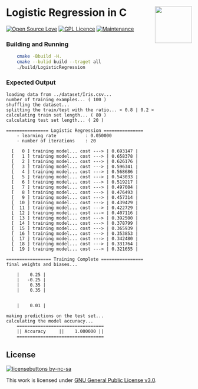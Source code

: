 # Logistic Regression in C <img src="https://cmake.org/wp-content/uploads/2018/11/cmake_logo_slider.png" height="100" align="right"/> 
[![Open Source Love](https://badges.frapsoft.com/os/v2/open-source.svg?v=103)](https://github.com/ellerbrock/open-source-badges/) [![GPL Licence](https://badges.frapsoft.com/os/gpl/gpl.svg?v=103)](https://opensource.org/licenses/GPL-3.0/) [![Maintenance](https://img.shields.io/badge/Maintained%3F-yes-green.svg)](https://GitHub.com/Naereen/StrapDown.js/graphs/commit-activity)

### Building and Running
``` bash
    cmake -Bbuild -H.
    cmake --bulid build --traget all
    ./build/LogisticRegression
```

### Expected Output

```
loading data from ../dataset/Iris.csv...
number of training examples... ( 100 )
shuffling the dataset...
splitting the train/test with the ratio... < 0.8 | 0.2 >
calculating train set length... ( 80 )
calculating test set length... ( 20 )

================ Logistic Regression ===============
    - learning rate           : 0.050000
    - number of iterations    : 20

  [   0 ] training model... cost ---> | 0.693147 |
  [   1 ] training model... cost ---> | 0.658378 |
  [   2 ] training model... cost ---> | 0.626176 |
  [   3 ] training model... cost ---> | 0.596341 |
  [   4 ] training model... cost ---> | 0.568686 |
  [   5 ] training model... cost ---> | 0.543033 |
  [   6 ] training model... cost ---> | 0.519217 |
  [   7 ] training model... cost ---> | 0.497084 |
  [   8 ] training model... cost ---> | 0.476493 |
  [   9 ] training model... cost ---> | 0.457314 |
  [  10 ] training model... cost ---> | 0.439429 |
  [  11 ] training model... cost ---> | 0.422729 |
  [  12 ] training model... cost ---> | 0.407116 |
  [  13 ] training model... cost ---> | 0.392500 |
  [  14 ] training model... cost ---> | 0.378799 |
  [  15 ] training model... cost ---> | 0.365939 |
  [  16 ] training model... cost ---> | 0.353853 |
  [  17 ] training model... cost ---> | 0.342480 |
  [  18 ] training model... cost ---> | 0.331764 |
  [  19 ] training model... cost ---> | 0.321655 |

================= Training Complete ================
final weights and biases...

    |    0.25 |
    |   -0.25 |
    |    0.35 |
    |    0.35 |


    |    0.01 |

making predictions on the test set...
calculating the model accuracy...
    =================================
    || Accuracy     ||    1.000000 ||
    =================================
```

## License
[![licensebuttons by-nc-sa](https://licensebuttons.net/l/by-nc-sa/3.0/88x31.png)](https://creativecommons.org/licenses/by-nc-sa/4.0)

This work is licensed under [GNU General Public License v3.0](https://github.com/atick-faisal/PIC16F877a/blob/master/LICENSE).
